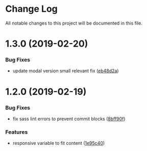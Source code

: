 # Change Log

All notable changes to this project will be documented in this file.

<a name="1.3.0"></a>
# 1.3.0 (2019-02-20)


### Bug Fixes

* update modal version small relevant fix ([eb48d2a](https://github.com/SUI-Components/sui-components/commit/eb48d2a))



<a name="1.2.0"></a>
# 1.2.0 (2019-02-19)


### Bug Fixes

* fix sass lint errors to prevent commit blocks ([8bff90f](https://github.com/SUI-Components/sui-components/commit/8bff90f))


### Features

* responsive variable to fit content ([1e95c40](https://github.com/SUI-Components/sui-components/commit/1e95c40))



